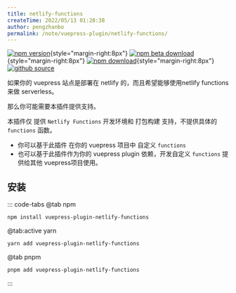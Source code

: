 ```yaml
---
title: netlify-functions
createTime: 2022/05/13 01:28:38
author: pengzhanbo
permalink: /note/vuepress-plugin/netlify-functions/
---
```


[![npm version](https://img.shields.io/npm/v/@vuepress-plume/plugin-netlify-functions?color=32A9C3&labelColor=1B3C4A&label=npm)](https://www.npmjs.com/package/@vuepress-plume/plugin-netlify-functions){style="margin-right:8px"}
[![npm beta download](https://img.shields.io/npm/dy/@vuepress-plume/vuepress-plugin-netlify-functions?color=32A9C3&labelColor=1B3C4A&label=beta%20downloads)](https://www.npmjs.com/package/@vuepress-plume/plugin-netlify-functions){style="margin-right:8px"}
[![npm download](https://img.shields.io/npm/dy/vuepress-plugin-netlify-functions?color=32A9C3&labelColor=1B3C4A&label=downloads)](https://www.npmjs.com/package/vuepress-plugin-netlify-functions){style="margin-right:8px"}
[![github source](https://img.shields.io/badge/source-a?logo=github&color=1B3C4A)](https://github.com/pengzhanbo/vuepress-theme-plume/tree/main/plugins/plugin-netlify-functions)


如果你的 vuepress 站点是部署在 netlify 的，而且希望能够使用netlify functions 来做 serverless。

那么你可能需要本插件提供支持。

本插件仅 提供 `Netlify Functions` 开发环境和 打包构建 支持，不提供具体的 `functions` 函数。

- 你可以基于此插件 在你的 vuepress 项目中 自定义 `functions` 
- 也可以基于此插件作为你的 vuepress plugin 依赖，开发自定义 `functions` 提供给其他 vuepress项目使用。

## 安装

::: code-tabs
@tab npm
``` sh
npm install vuepress-plugin-netlify-functions
```

@tab:active yarn
``` sh
yarn add vuepress-plugin-netlify-functions
```

@tab pnpm
``` sh
pnpm add vuepress-plugin-netlify-functions
```
:::
